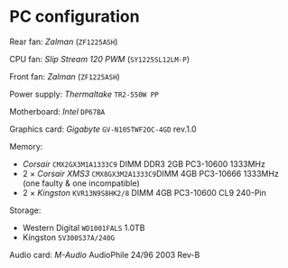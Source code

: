# PC configuration

Rear fan: _Zalman_ (`ZF1225ASH`)

CPU fan: _Slip Stream 120 PWM_ (`SY1225SL12LM-P`)

Front fan: _Zalman_ (`ZF1225ASH`)

Power supply: _Thermaltake_ `TR2-550W PP`

Motherboard: _Intel_ `DP67BA`

Graphics card: _Gigabyte_ `GV-N105TWF2OC-4GD` rev.1.0

Memory:

* _Corsair_ `CMX2GX3M1A1333C9` DIMM DDR3 2GB PC3-10600 1333MHz
* 2 × _Corsair XMS3_ `CMX8GX3M2A1333C9`DIMM 4GB PC3-10666 1333MHz (one faulty & one incompatible)
* 2 × _Kingston_ `KVR13N9S8HK2/8` DIMM 4GB PC3-10600 CL9 240-Pin

Storage:

* Western Digital `WD1001FALS` 1.0TB
* Kingston `SV300S37A/240G`

Audio card: _M-Audio_ AudioPhile 24/96 2003 Rev-B
